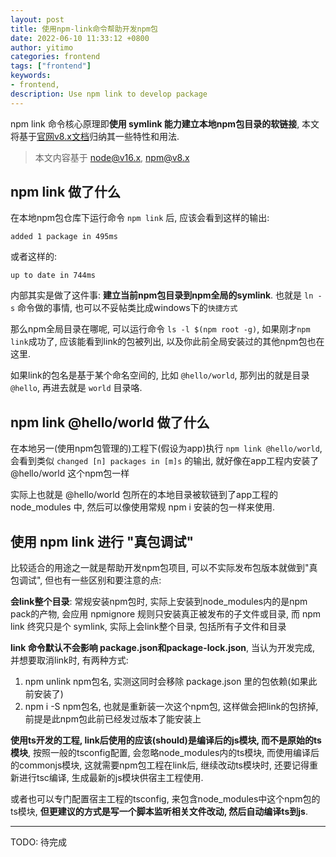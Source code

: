 ```yaml
---
layout: post
title: 使用npm-link命令帮助开发npm包
date: 2022-06-10 11:33:12 +0800
author: yitimo
categories: frontend
tags: ["frontend"]
keywords:
- frontend,
description: Use npm link to develop package
---
```


npm link 命令核心原理即**使用 symlink 能力建立本地npm包目录的软链接**, 本文将基于[官网v8.x文档](https://docs.npmjs.com/cli/v8/commands/npm-link)归纳其一些特性和用法.

> 本文内容基于 node@v16.x, npm@v8.x

## npm link 做了什么

在本地npm包仓库下运行命令 ``npm link`` 后, 应该会看到这样的输出:

``` text
added 1 package in 495ms
```

或者这样的:

``` test
up to date in 744ms
```

内部其实是做了这件事: **建立当前npm包目录到npm全局的symlink**. 也就是 ``ln -s`` 命令做的事情, 也可以不妥帖类比成windows下的``快捷方式``

那么npm全局目录在哪呢, 可以运行命令 ``ls -l $(npm root -g)``, 如果刚才``npm link``成功了, 应该能看到link的包被列出, 以及你此前全局安装过的其他npm包也在这里.

如果link的包名是基于某个命名空间的, 比如 ``@hello/world``, 那列出的就是目录 ``@hello``, 再进去就是 ``world`` 目录咯.

## npm link @hello/world 做了什么

在本地另一(使用npm包管理的)工程下(假设为app)执行 ``npm link @hello/world``, 会看到类似 ``changed [n] packages in [m]s`` 的输出, 就好像在app工程内安装了 @hello/world 这个npm包一样

实际上也就是 @hello/world 包所在的本地目录被软链到了app工程的 node_modules 中, 然后可以像使用常规 npm i 安装的包一样来使用.

## 使用 npm link 进行 "真包调试"

比较适合的用途之一就是帮助开发npm包项目, 可以不实际发布包版本就做到"真包调试", 但也有一些区别和要注意的点:

**会link整个目录**: 常规安装npm包时, 实际上安装到node_modules内的是npm pack的产物, 会应用 npmignore 规则只安装真正被发布的子文件或目录, 而 npm link 终究只是个 symlink, 实际上会link整个目录, 包括所有子文件和目录

**link 命令默认不会影响 package.json和package-lock.json**, 当认为开发完成, 并想要取消link时, 有两种方式:

1. npm unlink npm包名, 实测这同时会移除 package.json 里的包依赖(如果此前安装了)
2. npm i -S npm包名, 也就是重新装一次这个npm包, 这样做会把link的包挤掉, 前提是此npm包此前已经发过版本了能安装上

**使用ts开发的工程, link后使用的应该(should)是编译后的js模块, 而不是原始的ts模块**, 按照一般的tsconfig配置, 会忽略node_modules内的ts模块, 而使用编译后的commonjs模块, 这就需要npm包工程在link后, 继续改动ts模块时, 还要记得重新进行tsc编译, 生成最新的js模块供宿主工程使用.

或者也可以专门配置宿主工程的tsconfig, 来包含node_modules中这个npm包的ts模块, **但更建议的方式是写一个脚本监听相关文件改动, 然后自动编译ts到js**.

---

TODO: 待完成
